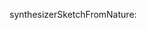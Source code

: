synthesizerSketchFromNature:


<!---
gnimuy/gnimuy is a ✨ special ✨ repository because its `README.md` (this file) appears on your GitHub profile.
You can click the Preview link to take a look at your changes.
--->
